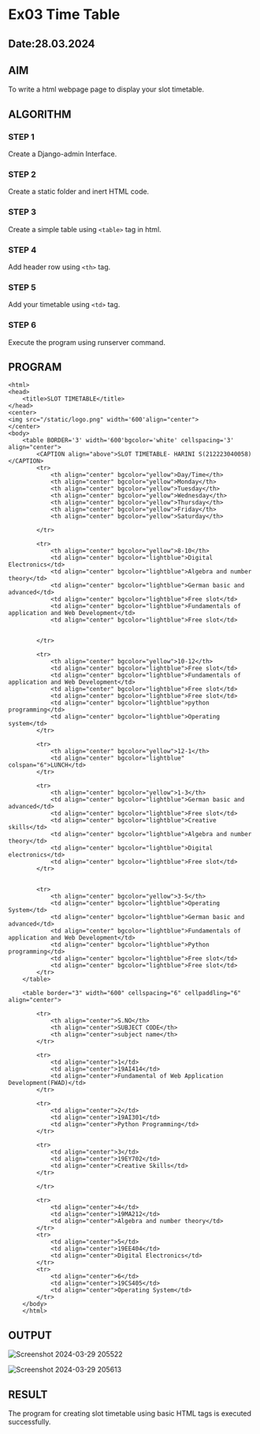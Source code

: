 # Ex03 Time Table
## Date:28.03.2024

## AIM
To write a html webpage page to display your slot timetable.

## ALGORITHM
### STEP 1
Create a Django-admin Interface.

### STEP 2
Create a static folder and inert HTML code.

### STEP 3
Create a simple table using ```<table>``` tag in html.

### STEP 4
Add header row using ```<th>``` tag.

### STEP 5
Add your timetable using ```<td>``` tag.

### STEP 6
Execute the program using runserver command.

## PROGRAM
```
<html>
<head>
    <title>SLOT TIMETABLE</title>
</head>
<center>
<img src="/static/logo.png" width='600'align="center">
</center>
<body>
    <table BORDER='3' width='600'bgcolor='white' cellspacing='3' align="center">
        <CAPTION align="above">SLOT TIMETABLE- HARINI S(212223040058)</CAPTION>
        <tr>
            <th align="center" bgcolor="yellow">Day/Time</th>
            <th align="center" bgcolor="yellow">Monday</th>
            <th align="center" bgcolor="yellow">Tuesday</th>
            <th align="center" bgcolor="yellow">Wednesday</th>
            <th align="center" bgcolor="yellow">Thursday</th>
            <th align="center" bgcolor="yellow">Friday</th>
            <th align="center" bgcolor="yellow">Saturday</th>
    
        </tr>

        <tr>
            <th align="center" bgcolor="yellow">8-10</th>
            <td align="center" bgcolor="lightblue">Digital Electronics</td>
            <td align="center" bgcolor="lightblue">Algebra and number theory</td>
            <td align="center" bgcolor="lightblue">German basic and advanced</td>
            <td align="center" bgcolor="lightblue">Free slot</td>
            <td align="center" bgcolor="lightblue">Fundamentals of application and Web Development</td>
            <td align="center" bgcolor="lightblue">Free slot</td>
           
            
        </tr>

        <tr>
            <th align="center" bgcolor="yellow">10-12</th>
            <td align="center" bgcolor="lightblue">Free slot</td>
            <td align="center" bgcolor="lightblue">Fundamentals of application and Web Development</td>
            <td align="center" bgcolor="lightblue">Free slot</td>
            <td align="center" bgcolor="lightblue">Free slot</td>
            <td align="center" bgcolor="lightblue">python programming</td>
            <td align="center" bgcolor="lightblue">Operating system</td>
        </tr>

        <tr>
            <th align="center" bgcolor="yellow">12-1</th>
            <td align="center" bgcolor="lightblue" colspan="6">LUNCH</td>
        </tr>

        <tr>
            <th align="center" bgcolor="yellow">1-3</th>
            <td align="center" bgcolor="lightblue">German basic and advanced</td>
            <td align="center" bgcolor="lightblue">Free slot</td>
            <td align="center" bgcolor="lightblue">Creative skills</td>
            <td align="center" bgcolor="lightblue">Algebra and number theory</td>
            <td align="center" bgcolor="lightblue">Digital electronics</td>
            <td align="center" bgcolor="lightblue">Free slot</td>
        </tr>


        <tr>
            <th align="center" bgcolor="yellow">3-5</th>
            <td align="center" bgcolor="lightblue">Operating System</td>
            <td align="center" bgcolor="lightblue">German basic and advanced</td>
            <td align="center" bgcolor="lightblue">Fundamentals of application and Web Development</td>
            <td align="center" bgcolor="lightblue">Python programming</td>
            <td align="center" bgcolor="lightblue">Free slot</td>
            <td align="center" bgcolor="lightblue">Free slot</td>
        </tr>
    </table>

    <table border="3" width="600" cellspacing="6" cellpaddling="6" align="center">

        <tr>
            <th align="center">S.NO</th>
            <th align="center">SUBJECT CODE</th>
            <th align="center">subject name</th>
        </tr>

        <tr>
            <td align="center">1</td>
            <td align="center">19AI414</td>
            <td align="center">Fundamental of Web Application Development(FWAD)</td>
        </tr>

        <tr>
            <td align="center">2</td>
            <td align="center">19AI301</td>
            <td align="center">Python Programming</td>
        </tr>

        <tr>
            <td align="center">3</td>
            <td align="center">19EY702</td>
            <td align="center">Creative Skills</td>
        </tr>

        </tr>

        <tr>
            <td align="center">4</td>
            <td align="center">19MA212</td>
            <td align="center">Algebra and number theory</td>
        </tr>
        <tr>
            <td align="center">5</td>
            <td align="center">19EE404</td>
            <td align="center">Digital Electronics</td>
        </tr>
        <tr>
            <td align="center">6</td>
            <td align="center">19CS405</td>
            <td align="center">Operating System</td>
        </tr>
    </body>
    </html>
```

## OUTPUT

![Screenshot 2024-03-29 205522](https://github.com/dr-pvijayan/slot/assets/149035598/60fe8fdc-b2ab-43af-b22f-78935dd50043)

![Screenshot 2024-03-29 205613](https://github.com/dr-pvijayan/slot/assets/149035598/e09a4bd4-65c8-4202-843f-fa812b1383cb)


## RESULT
The program for creating slot timetable using basic HTML tags is executed successfully.
